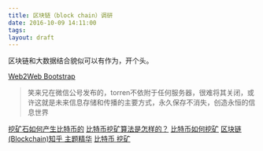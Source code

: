 ```yaml
---
title: 区块链（block chain）调研
date: 2016-10-09 14:11:00
tags: 
layout: draft
---
```


区块链和大数据结合貌似可以有作为，开个头。
<!-- more -->

[Web2Web Bootstrap](https://elendirx.github.io/web2web/)
>笑来兄在微信公号发布的，torren不依附于任何服务器，很难将其关闭，或许这就是未来信息存储和传播的主要方式，永久保存不消失，创造永恒的信息世界

[挖矿石如何产生比特币的](https://www.zhihu.com/question/20792042)
[比特币挖矿算法是怎样的？](http://8btc.com/article-137-1.html)
[比特币如何挖矿](http://jingyan.baidu.com/article/7f41ececc5707c593d095c90.html)
[区块链(Blockchain)知乎 主题精华](https://www.zhihu.com/topic/19901773/top-answers)
[比特币 挖矿](https://www.baidu.com/s?wd=%E6%AF%94%E7%89%B9%E5%B8%81%20%E6%8C%96%E7%9F%BF&rsv_spt=1&rsv_iqid=0xe301e80a0004f562&issp=1&f=8&rsv_bp=1&rsv_idx=2&ie=utf-8&rqlang=cn&tn=baiduhome_pg&rsv_enter=1&oq=blockchain%20site%3Azhihu.com&inputT=2122&rsv_t=9923gUAatpLjOytUtkr3C%2BI3LwO7KOKMuF2WO0ubVhU6r3Oq%2FA7kZF9APy29S2WKArz5&rsv_pq=e8f54b6c00042adb&rsv_sug3=37&rsv_sug1=12&rsv_sug7=101&sug=%E6%AF%94%E7%89%B9%E5%B8%81%20%E6%8C%96%E7%9F%BF&rsv_n=1&bs=blockchain%20site%3Azhihu.com)